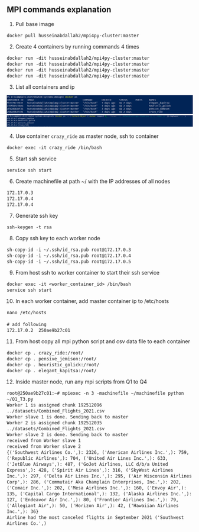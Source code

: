 ## MPI commands explanation

1. Pull base image
```
docker pull husseinabdallah2/mpi4py-cluster:master
```

2. Create 4 containers by running commands 4 times
```
docker run -dit husseinabdallah2/mpi4py-cluster:master
docker run -dit husseinabdallah2/mpi4py-cluster:master
docker run -dit husseinabdallah2/mpi4py-cluster:master
docker run -dit husseinabdallah2/mpi4py-cluster:master
```

3. List all containers and ip

![](Capture1.PNG)
![](Capture.PNG)

4. Use container `crazy_ride` as master node, ssh to container
```
docker exec -it crazy_ride /bin/bash
``` 

5. Start ssh service
```
service ssh start
```

6. Create machinefile at path ~/ with the IP addresses of all nodes
```
172.17.0.3
172.17.0.4
172.17.0.4
```

7. Generate ssh key
```
ssh-keygen -t rsa​
```

8. Copy ssh key to each worker node
```
sh-copy-id -i ~/.ssh/id_rsa.pub root@172.17.0.3
sh-copy-id -i ~/.ssh/id_rsa.pub root@172.17.0.4
sh-copy-id -i ~/.ssh/id_rsa.pub root@172.17.0.5
```

9. From host ssh to worker container to start their ssh service
```
docker exec -it <worker_container_id> /bin/bash
service ssh start​
```

10. In each worker container, add master container ip to /etc/hosts
```
nano /etc/hosts

# add following
172.17.0.2  250ae9b27c01
```

11. From host copy all mpi python script and csv data file to each container
```
docker cp . crazy_ride:/root/
docker cp . pensive_jemison:/root/
docker cp . heuristic_golick:/root/
docker cp . elegant_kapitsa:/root/
```

12. Inside master node, run any mpi scripts from Q1 to Q4
```
root@250ae9b27c01:~# mpiexec -n 3 -machinefile ~/machinefile python ~/Q1_T3.py​
Worker 1 is assigned chunk 192512096 ../datasets/Combined_Flights_2021.csv
Worker slave 1 is done. Sending back to master
Worker 2 is assigned chunk 192512035 ../datasets/Combined_Flights_2021.csv
Worker slave 2 is done. Sending back to master
received from Worker slave 1
received from Worker slave 2
{('Southwest Airlines Co.',): 2326, ('American Airlines Inc.',): 759, ('Republic Airlines',): 704, ('United Air Lines Inc.',): 633, ('JetBlue Airways',): 487, ('GoJet Airlines, LLC d/b/a United Express',): 428, ('Spirit Air Lines',): 316, ('SkyWest Airlines Inc.',): 297, ('Delta Air Lines Inc.',): 295, ('Air Wisconsin Airlines Corp',): 286, ('Commutair Aka Champlain Enterprises, Inc.',): 202, ('Comair Inc.',): 202, ('Mesa Airlines Inc.',): 160, ('Envoy Air',): 135, ('Capital Cargo International',): 132, ('Alaska Airlines Inc.',): 127, ('Endeavor Air Inc.',): 80, ('Frontier Airlines Inc.',): 79, ('Allegiant Air',): 50, ('Horizon Air',): 42, ('Hawaiian Airlines Inc.',): 36}
Airline had the most canceled flights in September 2021 ('Southwest Airlines Co.',)
```
